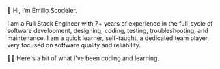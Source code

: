 👋 Hi, I’m Emilio Scodeler.

I am a Full Stack Engineer with 7+ years of experience in the full-cycle of software development, designing, coding, testing, troubleshooting, and maintenance. I am a quick learner, self-taught, a dedicated team player, very focused on software quality and reliability.

👨‍💻 Here`s a bit of what I've been coding and learning.

<!---
emiscode/emiscode is a ✨ special ✨ repository because its `README.md` (this file) appears on your GitHub profile.
You can click the Preview link to take a look at your changes.
--->
